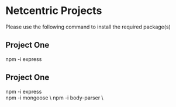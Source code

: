 # Netcentric Projects

Please use the following command to install the required package(s)

## Project One

npm -i express


## Project One

npm -i express \
npm -i mongoose \ 
npm -i body-parser \
